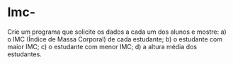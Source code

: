 # Imc-
Crie um programa que solicite os dados a cada um dos alunos e mostre: a) o IMC (Índice de Massa Corporal) de cada estudante; b) o estudante com maior IMC; c) o estudante com menor IMC; d) a altura média dos estudantes.
